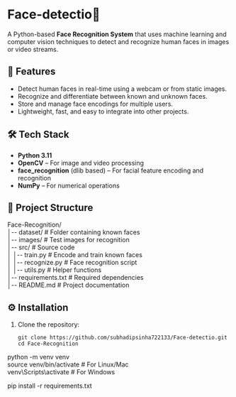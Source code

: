 # Face-detectio🤖

A Python-based **Face Recognition System** that uses machine learning and computer vision techniques to detect and recognize human faces in images or video streams.  

## 🚀 Features
- Detect human faces in real-time using a webcam or from static images.  
- Recognize and differentiate between known and unknown faces.  
- Store and manage face encodings for multiple users.  
- Lightweight, fast, and easy to integrate into other projects.  

## 🛠️ Tech Stack
- **Python 3.11**  
- **OpenCV** – For image and video processing  
- **face_recognition** (dlib based) – For facial feature encoding and recognition  
- **NumPy** – For numerical operations  

## 📂 Project Structure
Face-Recognition/<br>
│-- dataset/ # Folder containing known faces<br>
│-- images/ # Test images for recognition<br>
│-- src/ # Source code<br>
│ │-- train.py # Encode and train known faces<br>
│ │-- recognize.py # Face recognition script<br>
│ │-- utils.py # Helper functions<br>
│-- requirements.txt # Required dependencies<br>
│-- README.md # Project documentation<br>



## ⚙️ Installation
1. Clone the repository:<br>
   ```bash<br>
   git clone https://github.com/subhadipsinha722133/Face-detectio.git
   cd Face-Recognition

python -m venv venv<br>
source venv/bin/activate    # For Linux/Mac<br>
venv\Scripts\activate       # For Windows<br>

pip install -r requirements.txt
